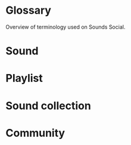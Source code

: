 # Glossary

Overview of terminology used on Sounds Social.

# Sound

# Playlist

# Sound collection

# Community
